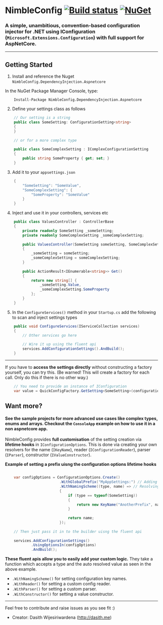 # NimbleConfig [![Build status](https://ci.appveyor.com/api/projects/status/4wbdssddl5qxukk7?svg=true)](https://ci.appveyor.com/project/dasiths/nimbleconfig) [![NuGet](https://img.shields.io/nuget/v/NimbleConfig.DependencyInjection.Aspnetcore.svg)](https://www.nuget.org/packages/NimbleConfig.DependencyInjection.Aspnetcore)

### A simple, unambitious, convention-based configuration injector for .NET using IConfiguration (`Microsoft.Extensions.Configuration`) with full support for AspNetCore.
  
---

## Getting Started

1. Install and reference the Nuget `NimbleConfig.DependencyInjection.Aspnetcore`

In the NuGet Package Manager Console, type:

```
    Install-Package NimbleConfig.DependencyInjection.Aspnetcore
```

2. Define your settings class as follows
```C#
    // Our setting is a string
    public class SomeSetting: ConfigurationSetting<string>
    {
    }
	
    // or for a more complex type
	
    public class SomeComplexSetting : IComplexConfigurationSetting
    {
        public string SomeProperty { get; set; }
    }
```
3. Add it to your `appsettings.json`
```C#
    {
        "SomeSetting": "SomeValue",
        "SomeComplexSetting": {
            "SomeProperty": "SomeValue"
        }
    }
```
4. Inject and use it in your controllers, services etc
```C#
    public class ValuesController : ControllerBase
    {
        private readonly SomeSetting _someSetting;
        private readonly SomeComplexSetting _someComplexSetting;
		
        public ValuesController(SomeSetting someSetting, SomeComplexSetting someComplexSetting)
        {
            _someSetting = someSetting;
            _someComplexSetting = someComplexSetting;
        }
		
        public ActionResult<IEnumerable<string>> Get()
        {
            return new string[] { 
                _someSetting.Value,
                _someComplexSetting.SomeProperty
            };
        }
    }
```
5. In the `ConfigureServices()` method in your `Startup.cs` add the following to scan and inject settings types
```C#
    public void ConfigureServices(IServiceCollection services)
    {
        // Other services go here
		
        // Wire it up using the fluent api
        services.AddConfigurationSettings().AndBuild();
    }
```
---
If you have to **access the settings directly** without constructing a factory yourself, you can try this. (Be warned! This will create a factory for each call. Only do this if there is no other way.)

```C#
    // You need to provide an instance of IConfiguration
    var value = QuickConfigFactory.GetSetting<SomeSetting>(configuration).Value
```

## Want more?

#### See the sample projects for more advanced use cases like complex types, enums and arrays. Checkout the `ConsoleApp` example on how to use it in a non aspnetcore app. 

NimbleConfig provides **full customisation** of the setting creation via **lifetime hooks** in `IConfigurationOptions`. This is done via creating your own resolvers for the name (`IKeyName`), reader (`IConfigurationReader`), parser (`IParser`), constructor (`IValueConstructor`).

__Example of setting a prefix uisng the configuration options lifetime hooks__
```C#

    var configOptions = ConfigurationOptions.Create()
                         .WithGlobalPrefix("MyAppSettings:") // Adding a global prefix to key names
                         .WithNamingScheme((type, name) => // Resolving type specific key names
                         {
                             if (type == typeof(SomeSetting))
                             {
                                 return new KeyName("AnotherPrefix", name.QualifiedKeyName);
                             }
                         
                             return name;
                         });
    
    // Then just pass it in to the builder uisng the fluent api
	
    services.AddConfigurationSettings()
            .UsingOptionsIn(configOptions)
            .AndBuild();
```
						 
**These fluent apis allow you to easily add your custom logic.** They take a function which accepts a type and the auto resolved value as seen in the above example.
 
- `.WithNamingScheme()` for setting configuration key names.
- `.WithReader()` for setting a custom config reader.
- `.WithParser()` for setting a custom parser.
- `.WithConstructor()` for setting a value constructor.

---

Feel free to contribute and raise issues as you see fit :)

- Creator: Dasith Wijesiriwardena (http://dasith.me)
